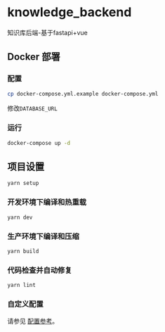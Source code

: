 # knowledge_backend
 知识库后端-基于fastapi+vue

## Docker 部署

### 配置

```sh
cp docker-compose.yml.example docker-compose.yml
```

修改`DATABASE_URL`

### 运行

```sh
docker-compose up -d
```

## 项目设置
```
yarn setup
```

### 开发环境下编译和热重载
```
yarn dev
```

### 生产环境下编译和压缩
```
yarn build
```

### 代码检查并自动修复
```
yarn lint
```

### 自定义配置
请参见 [配置参考](https://cli.vuejs.org/config/)。